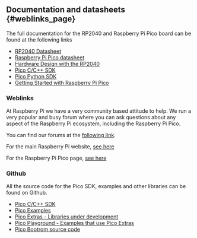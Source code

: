 ## Documentation and datasheets {#weblinks_page}

The full documentation for the RP2040 and Raspberry Pi Pico board can be found at the following links

 - [RP2040 Datasheet](https://rptl.io/rp2040-datasheet)
 - [Raspberry Pi Pico datasheet](https://rptl.io/pico-datasheet)
 - [Hardware Design with the RP2040](https://rptl.io/rp2040-design)
 - [Pico C/C++ SDK](https://rptl.io/pico-c-sdk)
 - [Pico Python SDK](https://rptl.io/pico-micropython)
 - [Getting Started with Raspberry Pi Pico](https://rptl.io/pico-get-started)

### Weblinks

At Raspberry Pi we have a very community based attitude to help. We run a very popular and busy forum where you can ask questions about any aspect of the Raspberry Pi ecosystem, including the Raspberry Pi Pico.

You can find our forums at the [following link](https://www.raspberrypi.org/forums).

For the main Raspberry Pi website, [see here](https://www.raspberrypi.org)

For the Raspberry Pi Pico page, [see here](https://rptl.io/rp2040-get-started)

### Github

All the source code for the Pico SDK, examples and other libraries can be found on Github.

 - [Pico C/C++ SDK](https://github.com/raspberrypi/pico-sdk)
 - [Pico Examples](https://github.com/raspberrypi/pico-examples)
 - [Pico Extras - Libraries under development](https://github.com/raspberrypi/pico-extras)
 - [Pico Playground - Examples that use Pico Extras](https://github.com/raspberrypi/pico-playground)
 - [Pico Bootrom source code](https://github.com/raspberrypi/pico-bootrom)
